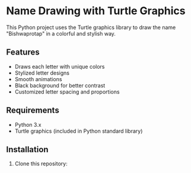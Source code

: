 # Name Drawing with Turtle Graphics

This Python project uses the Turtle graphics library to draw the name "Bishwaprotap" in a colorful and stylish way.

## Features

- Draws each letter with unique colors
- Stylized letter designs
- Smooth animations
- Black background for better contrast
- Customized letter spacing and proportions

## Requirements

- Python 3.x
- Turtle graphics (included in Python standard library)

## Installation

1. Clone this repository: 